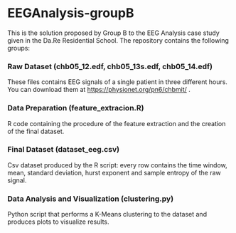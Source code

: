 # EEGAnalysis-groupB

This is the solution proposed by Group B to the EEG Analysis case study given in the Da.Re Residential School. The repository contains the following groups:

### Raw Dataset (chb05_12.edf, chb05_13s.edf, chb05_14.edf)

These files contains EEG signals of a single patient in three different hours. You can download them at https://physionet.org/pn6/chbmit/ .

### Data Preparation (feature_extracion.R)

R code containing the procedure of the feature extraction and the creation of the final dataset.

### Final Dataset (dataset_eeg.csv)

Csv dataset produced by the R script: every row contains the time window, mean, standard deviation, hurst exponent and sample entropy of the raw signal.

### Data Analysis and Visualization (clustering.py)

Python script that performs a K-Means clustering to the dataset and produces plots to visualize results.
